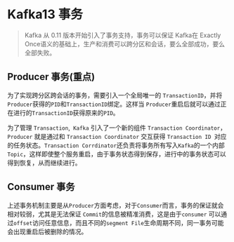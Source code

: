 # Kafka13 事务

> Kafka 从 0.11 版本开始引入了事务支持，事务可以保证 Kafka在 Exactly Once语义的基础上，生产和消费可以跨分区和会话，要么全部成功，要么全部失败。

## Producer 事务(重点)

为了实现跨分区跨会话的事务，需要引入一个全局唯一的 `TransactionID`，并将`Producer`获得的`PID`和`TransactionID`绑定。这样当 `Producer`重启后就可以通过正在进行的`TransactionID`获得原来的`PID`。



为了管理 `Transaction`,` Kafka` 引入了一个新的组件 `Transaction Coordinator`， `Producer` 就是通过和 `Transaction Coordinator` 交互获得 `Transaction ID `对应的任务状态。`Transaction Corrdinator`还负责将事务所有写入`Kafka`的一个内部`Topic`，这样即使整个服务重启，由于事务状态得到保存，进行中的事务状态可以得到恢复，从而继续进行。



## Consumer 事务

上述事务机制主要是从`Producer`方面考虑，对于`Consumer`而言，事务的保证就会相对较弱，尤其是无法保证 `Commit`的信息被精准消费，这是由于`consumer` 可以通过`offset`访问任意信息，而且不同的`segment File`生命周期不同，同一事务可能会出现重启后被删除的情况。


